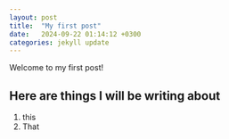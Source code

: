 ```yaml
---
layout: post
title:  "My first post"
date:   2024-09-22 01:14:12 +0300
categories: jekyll update
---
```

Welcome to my first post!

## Here are things I will be writing about
1. this
2. That

